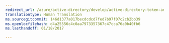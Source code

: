 ```yaml
---
redirect_url: /azure/active-directory/develop/active-directory-token-and-claims
translationtype: Human Translation
ms.sourcegitcommit: 146d1377a017becdcdcd7fed7b97f07c2cb2bb39
ms.openlocfilehash: d4a25556c4c0aa7973357367c47cca76a0b40fb6
ms.lasthandoff: 01/18/2017

---
```


